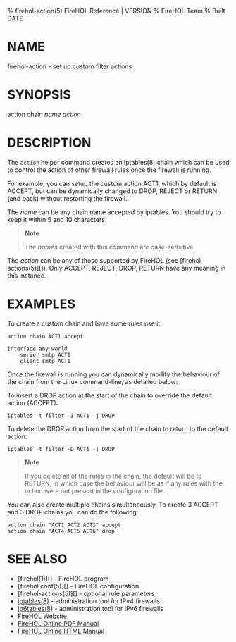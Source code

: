 % firehol-action(5) FireHOL Reference | VERSION
% FireHOL Team
% Built DATE

# NAME

firehol-action - set up custom filter actions

# SYNOPSIS

action chain *name* *action*

# DESCRIPTION


The `action` helper command creates an iptables(8) chain which can be used
to control the action of other firewall rules once the firewall is
running.

For example, you can setup the custom action ACT1, which by default is
ACCEPT, but can be dynamically changed to DROP, REJECT or RETURN (and
back) without restarting the firewall.

The *name* can be any chain name accepted by iptables. You should try to
keep it within 5 and 10 characters.

> **Note**
>
> The *name*s created with this command are case-sensitive.

The *action* can be any of those supported by FireHOL (see
[firehol-actions(5)][]). Only ACCEPT, REJECT, DROP,
RETURN have any meaning in this instance.

# EXAMPLES

To create a custom chain and have some rules use it:

~~~~
action chain ACT1 accept

interface any world
    server smtp ACT1
    client smtp ACT1
~~~~
        
Once the firewall is running you can dynamically modify the behaviour of
the chain from the Linux command-line, as detailed below:

To insert a DROP action at the start of the chain to override the
default action (ACCEPT):

    iptables -t filter -I ACT1 -j DROP

To delete the DROP action from the start of the chain to return to the
default action:

    iptables -t filter -D ACT1 -j DROP

> **Note**
>
> If you delete all of the rules in the chain, the default will be to
> RETURN, in which case the behaviour will be as if any rules with the
> action were not present in the configuration file.

You can also create multiple chains simultaneously. To create 3 ACCEPT
and 3 DROP chains you can do the following:

~~~~
action chain "ACT1 ACT2 ACT3" accept
action chain "ACT4 ACT5 ACT6" drop
~~~~

# SEE ALSO

* [firehol(1)][] - FireHOL program
* [firehol.conf(5)][] - FireHOL configuration
* [firehol-actions(5)][] - optional rule parameters
* [iptables(8)](http://ipset.netfilter.org/iptables.man.html) - administration tool for IPv4 firewalls
* [ip6tables(8)](http://ipset.netfilter.org/ip6tables.man.html) - administration tool for IPv6 firewalls
* [FireHOL Website](http://firehol.org/)
* [FireHOL Online PDF Manual](http://firehol.org/firehol-manual.pdf)
* [FireHOL Online HTML Manual](http://firehol.org/manual)
